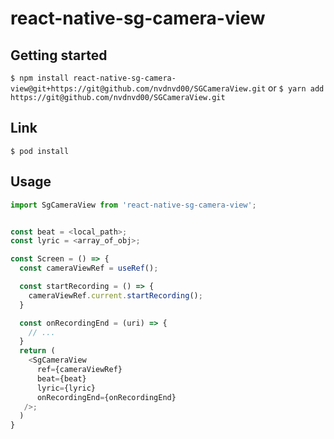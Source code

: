 # react-native-sg-camera-view

## Getting started

`$ npm install react-native-sg-camera-view@git+https://git@github.com/nvdnvd00/SGCameraView.git`
or
`$ yarn add https://git@github.com/nvdnvd00/SGCameraView.git`

## Link

`$ pod install`

## Usage

```javascript
import SgCameraView from 'react-native-sg-camera-view';


const beat = <local_path>;
const lyric = <array_of_obj>;

const Screen = () => {
  const cameraViewRef = useRef();

  const startRecording = () => {
    cameraViewRef.current.startRecording();
  }

  const onRecordingEnd = (uri) => {
    // ...
  }
  return (
    <SgCameraView
      ref={cameraViewRef}
      beat={beat}
      lyric={lyric}
      onRecordingEnd={onRecordingEnd}
   />;
  )
}
```
